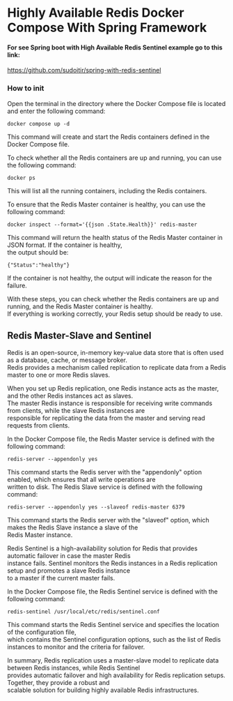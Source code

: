 # Highly Available Redis Docker Compose With Spring Framework

#### For see Spring boot with High Available Redis Sentinel example go to this link:
https://github.com/sudoitir/spring-with-redis-sentinel

### How to init

<p>Open the terminal in the directory where the Docker Compose file is located and enter the following command:</p>

```docker compose up -d```
<p>This command will create and start the Redis containers defined in the Docker Compose file.</p>

<p>To check whether all the Redis containers are up and running, you can use the following command:</p>

```docker ps```
<p>This will list all the running containers, including the Redis containers.</p>

<p>To ensure that the Redis Master container is healthy, you can use the following command:</p>

```docker inspect --format='{{json .State.Health}}' redis-master```
<p>This command will return the health status of the Redis Master container in JSON format. If the container is healthy,<br>
the output should be:</p>

```{"Status":"healthy"}```
<p>If the container is not healthy, the output will indicate the reason for the failure.</p>

<p>With these steps, you can check whether the Redis containers are up and running, and the Redis Master container is healthy.<br>
If everything is working correctly, your Redis setup should be ready to use.</p>

## Redis Master-Slave and Sentinel

<p> Redis is an open-source, in-memory key-value data store that is often used as a database, cache, or message broker.<br> 
Redis provides a mechanism called replication to replicate data from a Redis master to one or more Redis slaves.</p>

<p> When you set up Redis replication, one Redis instance acts as the master, and the other Redis instances act as slaves.<br>
The master Redis instance is responsible for receiving write commands from clients, while the slave Redis instances are<br>
responsible for replicating the data from the master and serving read requests from clients.</p>

<p>In the Docker Compose file, the Redis Master service is defined with the following command:</p>

```redis-server --appendonly yes ```
<p>This command starts the Redis server with the "appendonly" option enabled, which ensures that all write operations are<br>
written to disk. The Redis Slave service is defined with the following command:</p>

```redis-server --appendonly yes --slaveof redis-master 6379```
<p>This command starts the Redis server with the "slaveof" option, which makes the Redis Slave instance a slave of the<br> 
Redis Master instance.</p>

<p>Redis Sentinel is a high-availability solution for Redis that provides automatic failover in case the master Redis<br> 
instance fails. Sentinel monitors the Redis instances in a Redis replication setup and promotes a slave Redis instance<br>
to a master if the current master fails.</p>

<p>In the Docker Compose file, the Redis Sentinel service is defined with the following command:</p>

```redis-sentinel /usr/local/etc/redis/sentinel.conf```
<p>This command starts the Redis Sentinel service and specifies the location of the configuration file, <br>
which contains the Sentinel configuration options, such as the list of Redis instances to monitor and the criteria for failover.</p>

<p>In summary, Redis replication uses a master-slave model to replicate data between Redis instances, while Redis Sentinel<br>
provides automatic failover and high availability for Redis replication setups. Together, they provide a robust and<br>
scalable solution for building highly available Redis infrastructures.</p>
